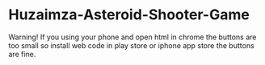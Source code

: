 # Huzaimza-Asteroid-Shooter-Game
Warning! If you using your phone and open html in chrome the buttons are too small so install web code in play store or iphone app store the buttons are fine.
